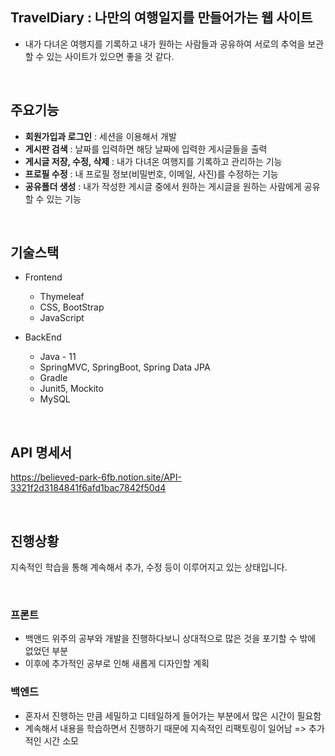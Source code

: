 ## TravelDiary : 나만의 여행일지를 만들어가는 웹 사이트

- 내가 다녀온 여행지를 기록하고 내가 원하는 사람들과 공유하여 서로의 추억을 보관할 수 있는 사이트가 있으면 좋을 것 같다.

<br>

## 주요기능

- **회원가입과 로그인** : 세션을 이용해서 개발
- **게시판 검색** : 날짜를 입력하면 해당 날짜에 입력한 게시글들을 출력
- **게시글 저장, 수정, 삭제** : 내가 다녀온 여행지를 기록하고 관리하는 기능
- **프로필 수정** : 내 프로필 정보(비밀번호, 이메일, 사진)를 수정하는 기능
- **공유폴더 생성** : 내가 작성한 게시글 중에서 원하는 게시글을 원하는 사람에게 공유할 수 있는 기능

<br>

## 기술스택

- Frontend
  - Thymeleaf
  - CSS, BootStrap
  - JavaScript

- BackEnd
  - Java - 11
  - SpringMVC, SpringBoot, Spring Data JPA
  - Gradle
  - Junit5, Mockito
  - MySQL

<br>

## API 명세서

https://believed-park-6fb.notion.site/API-3321f2d3184841f6afd1bac7842f50d4

<br>

## 진행상황

지속적인 학습을 통해 계속해서 추가, 수정 등이 이루어지고 있는 상태입니다.

<br>

### 프론트

- 백앤드 위주의 공부와 개발을 진행하다보니 상대적으로 많은 것을 포기할 수 밖에 없었던 부분
- 이후에 추가적인 공부로 인해 새롭게 디자인할 계획

### 백엔드

- 혼자서 진행하는 만큼 세밀하고 디테일하게 들어가는 부분에서 많은 시간이 필요함
- 계속해서 내용을 학습하면서 진행하기 때문에 지속적인 리팩토링이 일어남 => 추가적인 시간 소모
